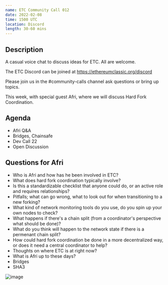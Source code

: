 ```yaml
---
name: ETC Community Call 012
date: 2022-02-08
time: 1500 UTC
location: Discord
length: 30-60 mins
---
```


## Description

A casual voice chat to discuss ideas for ETC. All are welcome.

The ETC Discord can be joined at https://ethereumclassic.org/discord

Please join us in the #community-calls channel ask questions or bring up topics.

This week, with special guest Afri, where we will discuss Hard Fork Coordination.

## Agenda

- Afri Q&A
- Bridges, Chainsafe
- Dev Call 22
- Open Discussion

## Questions for Afri

- Who is Afri and how has he been involved in ETC?
- What does hard fork coordination typically involve?
- Is this a standardizable checklist that anyone could do, or an active role and requires relationships?
- Pitfalls; what can go wrong, what to look out for when transitioning to a new forking?
- What kind of network monitoring tools do you use, do you spin up your own nodes to check?
- What happens if there's a chain split (from a coordinator's perspective what should be done)?
- What do you think will happen to the network state if there is a permenant chain split?
- How could hard fork coordination be done in a more decentralized way, or does it need a central coordinator to help?
- Thoughts on where ETC is at right now?
- What is Afri up to these days?
- Bridges
- SHA3

![image](https://user-images.githubusercontent.com/1696942/151510249-e111d0ed-061b-474d-bba2-203d5d766508.png)
